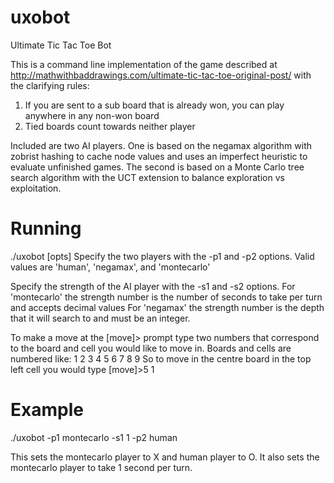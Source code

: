 # uxobot
Ultimate Tic Tac Toe Bot

This is a command line implementation of the game described at http://mathwithbaddrawings.com/ultimate-tic-tac-toe-original-post/
with the clarifying rules:
1. If you are sent to a sub board that is already won, you can play anywhere in any non-won board
2. Tied boards count towards neither player

Included are two AI players. One is based on the negamax algorithm with zobrist hashing to cache node values and uses an imperfect heuristic to evaluate unfinished games.
The second is based on a Monte Carlo tree search algorithm with the UCT extension to balance exploration vs exploitation.

# Running
./uxobot [opts]
Specify the two players with the -p1 and -p2 options. Valid values are 'human', 'negamax', and 'montecarlo'

Specify the strength of the AI player with the -s1 and -s2 options.
For 'montecarlo' the strength number is the number of seconds to take per turn and accepts decimal values
For 'negamax' the strength number is the depth that it will search to and must be an integer.

To make a move at the [move]> prompt type two numbers that correspond to the board and cell you would like to move in. Boards and cells are numbered like:
1 2 3
4 5 6
7 8 9
So to move in the centre board in the top left cell you would type
[move]>5 1

# Example
./uxobot -p1 montecarlo -s1 1 -p2 human

This sets the montecarlo player to X and human player to O. It also sets the montecarlo player to take 1 second per turn.
